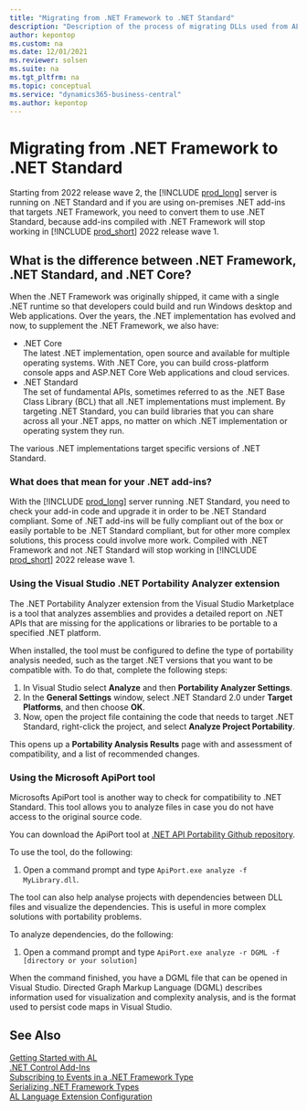 ```yaml
---
title: "Migrating from .NET Framework to .NET Standard"
description: "Description of the process of migrating DLLs used from AL from .NET Framework to .NET Standard"
author: kepontop
ms.custom: na
ms.date: 12/01/2021
ms.reviewer: solsen
ms.suite: na
ms.tgt_pltfrm: na
ms.topic: conceptual
ms.service: "dynamics365-business-central"
ms.author: kepontop
---
```


# Migrating from .NET Framework to .NET Standard

Starting from 2022 release wave 2, the [!INCLUDE [prod_long](../includes/prod_long.md)] server is running on .NET Standard and if you are using on-premises .NET add-ins that targets .NET Framework, you need to convert them to use .NET Standard, because add-ins compiled with .NET Framework will stop working in [!INCLUDE [prod_short](../includes/prod_short.md)] 2022 release wave 1.

## What is the difference between .NET Framework, .NET Standard, and .NET Core?

When the .NET Framework was originally shipped, it came with a single .NET runtime so that developers could build and run Windows desktop and Web applications. Over the years, the .NET implementation has evolved and now, to supplement the .NET Framework, we also have:

- .NET Core  
The latest .NET implementation, open source and available for multiple operating systems. With .NET Core, you can build cross-platform console apps and ASP.NET Core Web applications and cloud services.
- .NET Standard  
The set of fundamental APIs, sometimes referred to as the .NET Base Class Library (BCL) that all .NET implementations must implement. By targeting .NET Standard, you can build libraries that you can share across all your .NET apps, no matter on which .NET implementation or operating system they run.

The various .NET implementations target specific versions of .NET Standard. <!--, see xxx for more information.-->

### What does that mean for your .NET add-ins?

With the [!INCLUDE [prod_long](../includes/prod_long.md)] server running .NET Standard, you need to check your add-in code and upgrade it in order to be .NET Standard compliant. Some of .NET add-ins will be fully compliant out of the box or easily portable to be .NET Standard compliant, but for other more complex solutions, this process could involve more work. Compiled with .NET Framework and not .NET Standard will stop working in [!INCLUDE [prod_short](../includes/prod_short.md)] 2022 release wave 1.

### Using the Visual Studio .NET Portability Analyzer extension

The .NET Portability Analyzer extension from the Visual Studio Marketplace is a tool that analyzes assemblies and provides a detailed report on .NET APIs that are missing for the applications or libraries to be portable to a specified .NET platform.

When installed, the tool must be configured to define the type of portability analysis needed, such as the target .NET versions that you want to be compatible with. To do that, complete the following steps:

1. In Visual Studio select **Analyze** and then **Portability Analyzer Settings**.
1. In the **General Settings** window, select .NET Standard 2.0 under **Target Platforms**, and then choose **OK**.
1. Now, open the project file containing the code that needs to target .NET Standard, right-click the project, and select **Analyze Project Portability**.  

This opens up a **Portability Analysis Results** page with and assessment of compatibility, and a list of recommended changes. 

### Using the Microsoft ApiPort tool

Microsofts ApiPort tool is another way to check for compatibility to .NET Standard. This tool allows you to analyze  files in case you do not have access to the original source code. 

You can download the ApiPort tool at [.NET API Portability Github repository](https://github.com/Microsoft/dotnet-apiport).

To use the tool, do the following:

1. Open a command prompt and type `ApiPort.exe analyze -f MyLibrary.dll`.

The tool can also help analyse projects with dependencies between DLL files and visualize the dependencies. This is useful in more complex solutions with portability problems.

To analyze dependencies, do the following:

1. Open a command prompt and type `ApiPort.exe analyze -r DGML -f [directory or your solution]`

When the command finished, you have a DGML file that can be opened in Visual Studio. Directed Graph Markup Language (DGML) describes information used for visualization and complexity analysis, and is the format used to persist code maps in Visual Studio.

## See Also

[Getting Started with AL](devenv-get-started.md)  
[.NET Control Add-Ins](devenv-dotnet-controladdins.md)  
[Subscribing to Events in a .NET Framework Type](devenv-dotnet-subscribe-to-events.md)  
[Serializing .NET Framework Types](devenv-dotnet-serializing-dotnetframework-types.md)  
[AL Language Extension Configuration](devenv-al-extension-configuration.md)  
